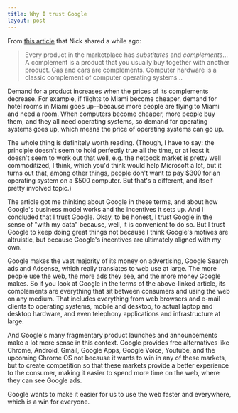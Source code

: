 ```yaml
---
title: Why I trust Google
layout: post
---
```


From [this
article](http://www.joelonsoftware.com/articles/StrategyLetterV.html)
that Nick shared a while ago:

> Every product in the marketplace has *substitutes* and *complements*…
> A complement is a product that you usually buy together with another
> product. Gas and cars are complements. Computer hardware is a classic
> complement of computer operating systems…

Demand for a product increases when the prices of its complements
decrease. For example, if flights to Miami become cheaper, demand for
hotel rooms in Miami goes up--because more people are flying to Miami and
need a room. When computers become cheaper, more people buy them, and
they all need operating systems, so demand for operating systems goes
up, which means the price of operating systems can go up.

The whole thing is definitely worth reading. (Though, I have to say: the
principle doesn't seem to hold perfectly true all the time, or at least
it doesn't seem to work out that well, e.g. the netbook market is pretty
well commoditized, I think, which you'd think would help Microsoft a
lot, but it turns out that, among other things, people don't want to pay
$300 for an operating system on a $500 computer. But that's a different,
and itself pretty involved topic.)

The article got me thinking about Google in these terms, and about how
Google's business model works and the incentives it sets up. And I
concluded that I trust Google. Okay, to be honest, I trust Google in the
sense of "with my data" because, well, it is convenient to do so. But I
trust Google to keep doing great things not because I think Google's
motives are altruistic, but because Google's incentives are ultimately
aligned with my own.

Google makes the vast majority of its money on advertising, Google
Search ads and Adsense, which really translates to web use at large. The
more people use the web, the more ads they see, and the more money
Google makes. So if you look at Google in the terms of the above-linked
article, its complements are everything that sit between consumers and
using the web on any medium. That includes everything from web browsers
and e-mail clients to operating systems, mobile and desktop, to actual
laptop and desktop hardware, and even telephony applications and
infrastructure at large.

And Google's many fragmentary product launches and announcements make a
lot more sense in this context. Google provides free alternatives like
Chrome, Android, Gmail, Google Apps, Google Voice, Youtube, and the
upcoming Chrome OS not because it wants to win in any of these markets,
but to create competition so that these markets provide a better
experience to the consumer, making it easier to spend more time on the
web, where they can see Google ads.

Google wants to make it easier for us to use the web faster and
everywhere, which is a win for everyone.
